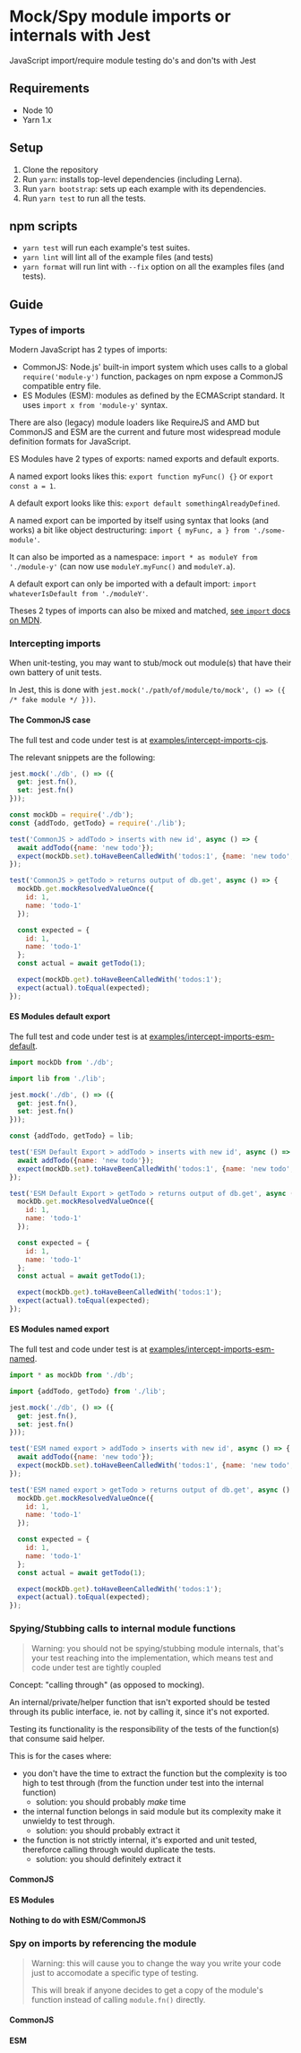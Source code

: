 # Mock/Spy module imports or internals with Jest

JavaScript import/require module testing do's and don'ts with Jest

## Requirements

- Node 10
- Yarn 1.x

## Setup

1. Clone the repository
2. Run `yarn`: installs top-level dependencies (including Lerna).
3. Run `yarn bootstrap`: sets up each example with its dependencies.
4. Run `yarn test` to run all the tests.

## npm scripts

- `yarn test` will run each example's test suites.
- `yarn lint` will lint all of the example files (and tests)
- `yarn format` will run lint with `--fix` option on all the examples files (and tests).

## Guide

### Types of imports

Modern JavaScript has 2 types of imports:

- CommonJS: Node.js' built-in import system which uses calls to a global `require('module-y')` function, packages on npm expose a CommonJS compatible entry file.
- ES Modules (ESM): modules as defined by the ECMAScript standard. It uses `import x from 'module-y'` syntax.

There are also (legacy) module loaders like RequireJS and AMD but CommonJS and ESM are the current and future most widespread module definition formats for JavaScript.

ES Modules have 2 types of exports: named exports and default exports.

A named export looks likes this: `export function myFunc() {}` or `export const a = 1`.

A default export looks like this: `export default somethingAlreadyDefined`.

A named export can be imported by itself using syntax that looks (and works) a bit like object destructuring: `import { myFunc, a } from './some-module'`.

It can also be imported as a namespace: `import * as moduleY from './module-y'` (can now use `moduleY.myFunc()` and `moduleY.a`).

A default export can only be imported with a default import: `import whateverIsDefault from './moduleY'`.

Theses 2 types of imports can also be mixed and matched, [see `import` docs on MDN](https://developer.mozilla.org/en-US/docs/Web/JavaScript/Reference/Statements/import).

### Intercepting imports

When unit-testing, you may want to stub/mock out module(s) that have their own battery of unit tests.

In Jest, this is done with `jest.mock('./path/of/module/to/mock', () => ({ /* fake module */ }))`.

#### The CommonJS case

The full test and code under test is at [examples/intercept-imports-cjs](./examples/intercept-imports-cjs).

The relevant snippets are the following:
```js
jest.mock('./db', () => ({
  get: jest.fn(),
  set: jest.fn()
}));

const mockDb = require('./db');
const {addTodo, getTodo} = require('./lib');

test('CommonJS > addTodo > inserts with new id', async () => {
  await addTodo({name: 'new todo'});
  expect(mockDb.set).toHaveBeenCalledWith('todos:1', {name: 'new todo', id: 1});
});

test('CommonJS > getTodo > returns output of db.get', async () => {
  mockDb.get.mockResolvedValueOnce({
    id: 1,
    name: 'todo-1'
  });

  const expected = {
    id: 1,
    name: 'todo-1'
  };
  const actual = await getTodo(1);

  expect(mockDb.get).toHaveBeenCalledWith('todos:1');
  expect(actual).toEqual(expected);
});
```

#### ES Modules default export

The full test and code under test is at [examples/intercept-imports-esm-default](./examples/intercept-imports-esm-default).

```js
import mockDb from './db';

import lib from './lib';

jest.mock('./db', () => ({
  get: jest.fn(),
  set: jest.fn()
}));

const {addTodo, getTodo} = lib;

test('ESM Default Export > addTodo > inserts with new id', async () => {
  await addTodo({name: 'new todo'});
  expect(mockDb.set).toHaveBeenCalledWith('todos:1', {name: 'new todo', id: 1});
});

test('ESM Default Export > getTodo > returns output of db.get', async () => {
  mockDb.get.mockResolvedValueOnce({
    id: 1,
    name: 'todo-1'
  });

  const expected = {
    id: 1,
    name: 'todo-1'
  };
  const actual = await getTodo(1);

  expect(mockDb.get).toHaveBeenCalledWith('todos:1');
  expect(actual).toEqual(expected);
});
```

#### ES Modules named export

The full test and code under test is at [examples/intercept-imports-esm-named](./examples/intercept-imports-esm-named).

```js
import * as mockDb from './db';

import {addTodo, getTodo} from './lib';

jest.mock('./db', () => ({
  get: jest.fn(),
  set: jest.fn()
}));

test('ESM named export > addTodo > inserts with new id', async () => {
  await addTodo({name: 'new todo'});
  expect(mockDb.set).toHaveBeenCalledWith('todos:1', {name: 'new todo', id: 1});
});

test('ESM named export > getTodo > returns output of db.get', async () => {
  mockDb.get.mockResolvedValueOnce({
    id: 1,
    name: 'todo-1'
  });

  const expected = {
    id: 1,
    name: 'todo-1'
  };
  const actual = await getTodo(1);

  expect(mockDb.get).toHaveBeenCalledWith('todos:1');
  expect(actual).toEqual(expected);
});
```

### Spying/Stubbing calls to internal module functions

> Warning: you should not be spying/stubbing module internals, that's your test reaching into the implementation, which means test and code under test are tightly coupled

Concept: "calling through" (as opposed to mocking).

An internal/private/helper function that isn't exported should be tested through its public interface, ie. not by calling it, since it's not exported.

Testing its functionality is the responsibility of the tests of the function(s) that consume said helper.

This is for the cases where:

- you don't have the time to extract the function but the complexity is too high to test through (from the function under test into the internal function)
  - solution: you should probably _make_ time
- the internal function belongs in said module but its complexity make it unwieldy to test through.
  - solution: you should probably extract it
- the function is not strictly internal, it's exported and unit tested, thereforce calling through would duplicate the tests.
  - solution: you should definitely extract it

#### CommonJS

#### ES Modules

#### Nothing to do with ESM/CommonJS

### Spy on imports by referencing the module

> Warning: this will cause you to change the way you write your code just to accomodate a specific type of testing.
>
> This will break if anyone decides to get a copy of the module's function instead of calling `module.fn()` directly.

#### CommonJS

#### ESM


